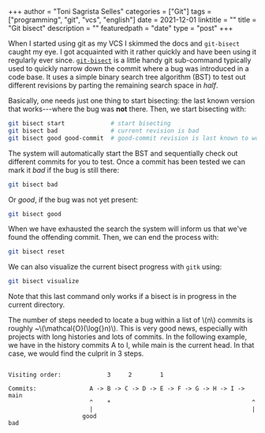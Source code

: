 +++
author = "Toni Sagrista Selles"
categories = ["Git"]
tags = ["programming", "git", "vcs", "english"]
date = 2021-12-01
linktitle = ""
title = "Git bisect"
description = ""
featuredpath = "date"
type = "post"
+++

When I started using git as my VCS I skimmed the docs and `git-bisect` caught my eye. I got acquainted with it rather quickly and have been using it regularly ever since. [`git-bisect`](https://git-scm.com/docs/git-bisect) is a little handy git sub-command typically used to quickly narrow down the commit where a bug was introduced in a code base. It uses a simple binary search tree algorithm (BST) to test out different revisions by parting the remaining search space in *half*.

<!--more-->

Basically, one needs just one thing to start bisecting: the last known version that works---where the bug was **not** there. Then, we start bisecting with:

```bash
git bisect start             # start bisecting
git bisect bad               # current revision is bad
git bisect good good-commit  # good-commit revision is last known to work
```

The system will automatically start the BST and sequentially check out different commits for you to test. Once a commit has been tested we can mark it *bad* if the bug is still there:

```bash
git bisect bad
```

Or *good*, if the bug was not yet present:
```bash
git bisect good
```

When we have exhausted the search the system will inform us that we've found the offending commit. Then, we can end the process with:

```bash
git bisect reset
```

We can also visualize the current bisect progress with `gitk` using:

```bash
git bisect visualize
```
Note that this last command only works if a bisect is in progress in the current directory.

<!-- Loading MathJax -->
<script type="text/javascript" id="MathJax-script" async src="/js/mathjax3.js"></script>

The number of steps needed to locate a bug within a list of \\(n\\) commits is roughly ~\\(\mathcal{O}(\log{}n)\\). This is very good news, especially with projects with long histories and lots of commits. In the following example, we have in the history commits A to I, while main is the current head. In that case, we would find the culprit in 3 steps.

```

Visiting order:             3     2        1
                                             
Commits:               A -> B -> C -> D -> E -> F -> G -> H -> I -> main
                       ^    *                                        ^
                       |                                             |
                     good                                           bad
```
